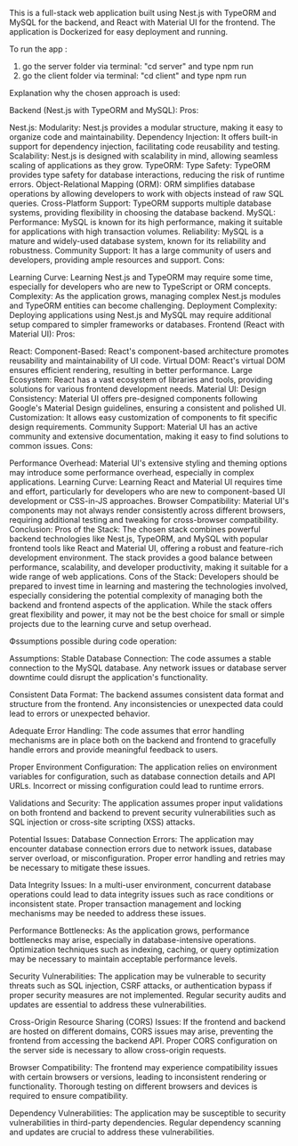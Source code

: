 This is a full-stack web application built using Nest.js with TypeORM and MySQL for the backend, 
and React with Material UI for the frontend. 
The application is Dockerized for easy deployment and running.

To run the app :
1. go the server folder via terminal: "cd server" and type npm run
2. go the client folder via terminal: "cd client" and type npm run

Explanation why the chosen approach is used:

Backend (Nest.js with TypeORM and MySQL):
Pros:

Nest.js:
Modularity: Nest.js provides a modular structure, making it easy to organize code and maintainability.
Dependency Injection: It offers built-in support for dependency injection, facilitating code reusability and testing.
Scalability: Nest.js is designed with scalability in mind, allowing seamless scaling of applications as they grow.
TypeORM:
Type Safety: TypeORM provides type safety for database interactions, reducing the risk of runtime errors.
Object-Relational Mapping (ORM): ORM simplifies database operations by allowing developers to work with objects instead of raw SQL queries.
Cross-Platform Support: TypeORM supports multiple database systems, providing flexibility in choosing the database backend.
MySQL:
Performance: MySQL is known for its high performance, making it suitable for applications with high transaction volumes.
Reliability: MySQL is a mature and widely-used database system, known for its reliability and robustness.
Community Support: It has a large community of users and developers, providing ample resources and support.
Cons:

Learning Curve: Learning Nest.js and TypeORM may require some time, especially for developers who are new to TypeScript or ORM concepts.
Complexity: As the application grows, managing complex Nest.js modules and TypeORM entities can become challenging.
Deployment Complexity: Deploying applications using Nest.js and MySQL may require additional setup compared to simpler frameworks or databases.
Frontend (React with Material UI):
Pros:

React:
Component-Based: React's component-based architecture promotes reusability and maintainability of UI code.
Virtual DOM: React's virtual DOM ensures efficient rendering, resulting in better performance.
Large Ecosystem: React has a vast ecosystem of libraries and tools, providing solutions for various frontend development needs.
Material UI:
Design Consistency: Material UI offers pre-designed components following Google's Material Design guidelines, ensuring a consistent and polished UI.
Customization: It allows easy customization of components to fit specific design requirements.
Community Support: Material UI has an active community and extensive documentation, making it easy to find solutions to common issues.
Cons:

Performance Overhead: Material UI's extensive styling and theming options may introduce some performance overhead, especially in complex applications.
Learning Curve: Learning React and Material UI requires time and effort, particularly for developers who are new to component-based UI development or CSS-in-JS approaches.
Browser Compatibility: Material UI's components may not always render consistently across different browsers, requiring additional testing and tweaking for cross-browser compatibility.
Conclusion:
Pros of the Stack:
The chosen stack combines powerful backend technologies like Nest.js, TypeORM, and MySQL with popular frontend tools like React and Material UI, offering a robust and feature-rich development environment.
The stack provides a good balance between performance, scalability, and developer productivity, making it suitable for a wide range of web applications.
Cons of the Stack:
Developers should be prepared to invest time in learning and mastering the technologies involved, especially considering the potential complexity of managing both the backend and frontend aspects of the application.
While the stack offers great flexibility and power, it may not be the best choice for small or simple projects due to the learning curve and setup overhead.

Фssumptions possible during code operation:

Assumptions:
Stable Database Connection: The code assumes a stable connection to the MySQL database. Any network issues or database server downtime could disrupt the application's functionality.

Consistent Data Format: The backend assumes consistent data format and structure from the frontend. Any inconsistencies or unexpected data could lead to errors or unexpected behavior.

Adequate Error Handling: The code assumes that error handling mechanisms are in place both on the backend and frontend to gracefully handle errors and provide meaningful feedback to users.

Proper Environment Configuration: The application relies on environment variables for configuration, such as database connection details and API URLs. Incorrect or missing configuration could lead to runtime errors.

Validations and Security: The application assumes proper input validations on both frontend and backend to prevent security vulnerabilities such as SQL injection or cross-site scripting (XSS) attacks.

Potential Issues:
Database Connection Errors: The application may encounter database connection errors due to network issues, database server overload, or misconfiguration. Proper error handling and retries may be necessary to mitigate these issues.

Data Integrity Issues: In a multi-user environment, concurrent database operations could lead to data integrity issues such as race conditions or inconsistent state. Proper transaction management and locking mechanisms may be needed to address these issues.

Performance Bottlenecks: As the application grows, performance bottlenecks may arise, especially in database-intensive operations. Optimization techniques such as indexing, caching, or query optimization may be necessary to maintain acceptable performance levels.

Security Vulnerabilities: The application may be vulnerable to security threats such as SQL injection, CSRF attacks, or authentication bypass if proper security measures are not implemented. Regular security audits and updates are essential to address these vulnerabilities.

Cross-Origin Resource Sharing (CORS) Issues: If the frontend and backend are hosted on different domains, CORS issues may arise, preventing the frontend from accessing the backend API. Proper CORS configuration on the server side is necessary to allow cross-origin requests.

Browser Compatibility: The frontend may experience compatibility issues with certain browsers or versions, leading to inconsistent rendering or functionality. Thorough testing on different browsers and devices is required to ensure compatibility.

Dependency Vulnerabilities: The application may be susceptible to security vulnerabilities in third-party dependencies. Regular dependency scanning and updates are crucial to address these vulnerabilities.
